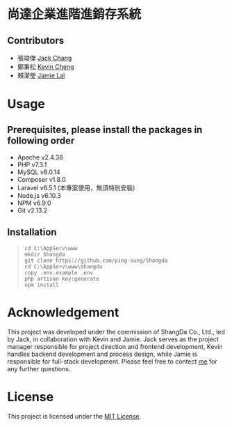 # **尚達企業進階進銷存系統**


## Contributors ##
* 張竣傑    [Jack Chang](https://github.com/ThIsJaCk23657689)
* 鄭秉松    [Kevin Cheng](https://github.com/Ping-Sung)
* 賴潔瑩    [Jamie Lai](https://github.com/jamie870116/)

# Usage
## Prerequisites, please install the packages in following order
* Apache        v2.4.38
* PHP           v7.3.1
* MySQL         v8.0.14
* Composer      v1.8.0
* Laravel       v6.5.1 (本專案使用，無須特別安裝)
* Node.js       v6.10.3
* NPM           v6.9.0
* Git           v2.13.2

## Installation 
>     cd C:\AppServ\www
>     mkdir Shangda
>     git clone https://github.com/ping-sung/Shangda
>     cd C:\AppServ\www\Shangda
>     copy .env.example .env
>     php artisan key:generate
>     npm install

# Acknowledgement 

This project was developed under the commission of ShangDa Co., Ltd., led by Jack, in collaboration with Kevin and Jamie. Jack serves as the project manager responsible for project direction and frontend development, Kevin handles backend development and process design, while Jamie is responsible for full-stack development.
Please feel free to contect [me](kevin0980365799.work@gmail.com) for any further questions.

# License
This project is licensed under the [MIT License](https://opensource.org/licenses/MIT).
